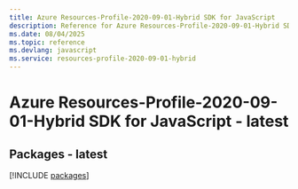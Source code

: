 ```yaml
---
title: Azure Resources-Profile-2020-09-01-Hybrid SDK for JavaScript
description: Reference for Azure Resources-Profile-2020-09-01-Hybrid SDK for JavaScript
ms.date: 08/04/2025
ms.topic: reference
ms.devlang: javascript
ms.service: resources-profile-2020-09-01-hybrid
---
```

# Azure Resources-Profile-2020-09-01-Hybrid SDK for JavaScript - latest
## Packages - latest
[!INCLUDE [packages](resources-profile-2020-09-01-hybrid-index.md)]